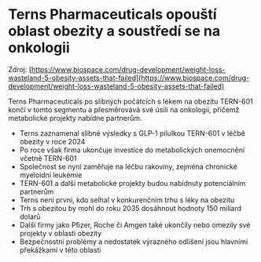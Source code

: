 # Terns Pharmaceuticals opouští oblast obezity a soustředí se na onkologii

Zdroj: [https://www.biospace.com/drug-development/weight-loss-wasteland-5-obesity-assets-that-failed](https://www.biospace.com/drug-development/weight-loss-wasteland-5-obesity-assets-that-failed)

Terns Pharmaceuticals po slibných počátcích s lékem na obezitu TERN-601 končí v tomto segmentu a přesměrovává své úsilí na onkologii, přičemž metabolické projekty nabídne partnerům.

- Terns zaznamenal slibné výsledky s GLP-1 pilulkou TERN-601 v léčbě obezity v roce 2024
- Po roce však firma ukončuje investice do metabolických onemocnění včetně TERN-601
- Společnost se nyní zaměřuje na léčbu rakoviny, zejména chronické myeloidní leukémie
- TERN-601 a další metabolické projekty budou nabídnuty potenciálním partnerům
- Terns není první, kdo selhal v konkurenčním trhu s léky na obezitu
- Trh s obezitou by mohl do roku 2035 dosáhnout hodnoty 150 miliard dolarů
- Další firmy jako Pfizer, Roche či Amgen také ukončily nebo omezily své projekty v oblasti obezity
- Bezpečnostní problémy a nedostatek výrazného odlišení jsou hlavními překážkami v této oblasti
